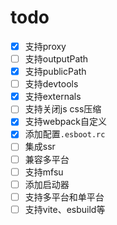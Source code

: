 # todo

- [x] 支持proxy
- [ ] 支持outputPath
- [x] 支持publicPath
- [ ] 支持devtools
- [x] 支持externals
- [ ] 支持关闭js css压缩
- [x] 支持webpack自定义
- [x] 添加配置`.esboot.rc`
- [ ] 集成ssr
- [ ] 兼容多平台
- [ ] 支持mfsu
- [ ] 添加启动器
- [ ] 支持多平台和单平台
- [ ] 支持vite、esbuild等
